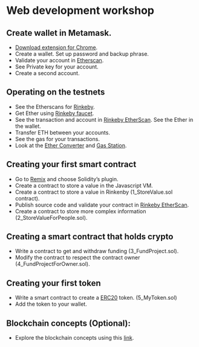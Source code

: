 # Web development workshop

## Create wallet in Metamask.

- [Download extension for Chrome](https://metamask.io/).
- Create a wallet. Set up password and backup phrase. 
- Validate your account in [Etherscan](https://etherscan.io/).
- See Private key for your account.
- Create a second account.

## Operating on the testnets

- See the Etherscans for [Rinkeby](https://rinkeby.etherscan.io/).
- Get Ether using [Rinkeby faucet](https://rinkebyfaucet.com/).
- See the transaction and account in [Rinkeby EtherScan](https://rinkeby.etherscan.io/). See the Ether in the wallet.
- Transfer ETH between your accounts.
- See the gas for your transactions.
- Look at the [Ether Converter](https://eth-converter.com/) and [Gas Station](https://ethgasstation.info/).

## Creating your first smart contract

- Go to [Remix](https://remix.ethereum.org/) and choose Solidity’s plugin.
- Create a contract to store a value in the Javascript VM. 
- Create a contract to store a value in Rinkenby (1_StoreValue.sol contract). 
- Publish source code and validate your contract in [Rinkeby EtherScan](https://rinkeby.etherscan.io/). 
- Create a contract to store more complex information (2_StoreValueForPeople.sol).

## Creating a smart contract that holds crypto

- Write a contract to get and withdraw funding (3_FundProject.sol).
- Modify the contract to respect the contract owner (4_FundProjectForOwner.sol).

## Creating your first token

- Write a smart contract to create a [ERC20](https://ethereum.org/en/developers/docs/standards/tokens/erc-20/) token. (5_MyToken.sol)
- Add the token to your wallet.

## Blockchain concepts (Optional):

- Explore the blockchain concepts using this [link](https://andersbrownworth.com/blockchain/block).


